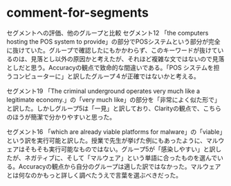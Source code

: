 # comment-for-segments
セグメントへの評価、他のグループと比較
セグメント12
「the computers hosting the POS system to provide」の部分でPOSシステムという部分が完全に抜けていた。グループで確認したにもかかわらず、このキーワードが抜けているのは、見落とし以外の原因かと考えたが、それほど複雑な文ではないので見落としだと思う。Accuracyの観点で致命的な間違いである。「POS システムを担うコンピューターに」と訳したグループ４が正確ではないかと考える。

セグメント19
「The criminal underground operates very much like a legitimate economy.」の「very much like」の部分を「非常によく似た形で」と訳した。しかしグループ5は「一見」と訳しており、Clarityの観点で、こちらのほうが簡潔で分かりやすいと思った。

セグメント16
「which are already viable platforms for malware」の「viable」という訳を実行可能と訳した。授業で先生が挙げた例にもあったように、マルウェアはそもそも実行可能なものではない。グループ5が「感染しやすい」と訳したが、ネガティブに、そして「マルウェア」という単語に合ったものを選んでいる。Accuracyの観点から自分のグループは適した訳ではなかった。マルウェアとは何なのかもっと詳しく調べたうえで言葉を選ぶべきだった。

